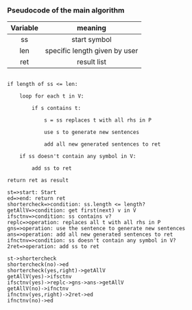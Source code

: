 ### Pseudocode of the main algorithm

| Variable |            meaning            |
| :------: | :---------------------------: |
|    ss    |         start symbol          |
|  len  | specific length given by user |
|   ret    |          result list          |

```

if length of ss <= len:

	loop for each t in V:

		if s contains t:

			s = ss replaces t with all rhs in P

			use s to generate new sentences

			add all new generated sentences to ret

	if ss doesn't contain any symbol in V:

		add ss to ret

return ret as result 

```

```flow
st=>start: Start
ed=>end: return ret
shortercheck=>condition: ss.length <= length?
getAllV=>condition: get first(next) v in V
ifsctnv=>condition: ss contains v? 
replc=>operation: replaces all t with all rhs in P
gns=>operation: use the sentence to generate new sentences
ans=>operation: add all new generated sentences to ret
ifnctnv=>condition: ss doesn't contain any symbol in V?
2ret=>operation: add ss to ret

st->shortercheck
shortercheck(no)->ed
shortercheck(yes,right)->getAllV
getAllV(yes)->ifsctnv
ifsctnv(yes)->replc->gns->ans->getAllV
getAllV(no)->ifnctnv
ifnctnv(yes,right)->2ret->ed
ifnctnv(no)->ed



```